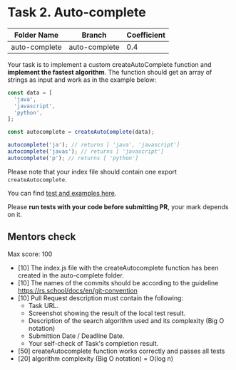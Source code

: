# Task 2. Auto-complete


| Folder Name   | Branch           | 	Coefficient |
|---------------|------------------|-------------|
| auto-complete | 	auto-complete  |     0.4     |


Your task is to implement a custom createAutoComplete function and **implement the fastest algorithm**. The function should get an array of strings as input and work as in the example below:

```js
const data = [
  'java',
  'javascript',
  'python',
];

const autocomplete = createAutoComplete(data);

autocomplete('ja'); // returns [ 'java', 'javascript']
autocomplete('javas'); // returns [ 'javascript']
autocomplete('p'); // returns [ 'python']
```

Please note that your index file should contain one export ```createAutocomplete```.

You can find [test and examples here](https://github.com/Shastel/autocomplete-tests).

Please **run tests with your code before submitting PR**, your mark depends on it.

## Mentors check

Max score: 100
- [10] The index.js file with the createAutocomplete function has been created in the auto-complete folder.
- [10] The names of the commits should be according to the guideline https://rs.school/docs/en/git-convention
- [10] Pull Request description must contain the following:
  - Task URL.
  - Screenshot showing the result of the local test result.
  - Description of the search algorithm used and its complexity (Big O notation)
  - Submittion Date / Deadline Date.
  - Your self-check of Task's completion result.
- [50] createAutocomplete function works correctly and passes all tests
- [20] algorithm complexity (Big O notation) = O(log n)